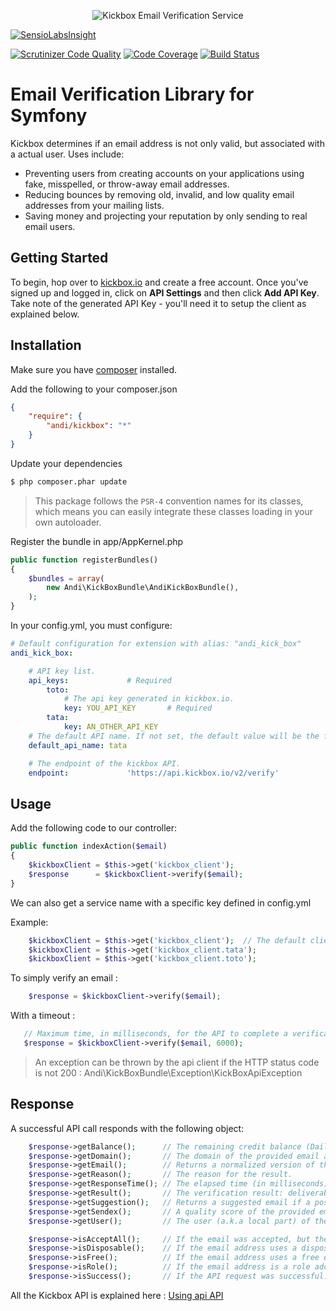 <p align="center">
  <img src="https://static.kickbox.io/kickbox_github.png" alt="Kickbox Email Verification Service">
  <br>
</p>

[![SensioLabsInsight](https://insight.sensiolabs.com/projects/404da883-9217-4c9f-8e5d-3f4c10c50255/big.png)](https://insight.sensiolabs.com/projects/404da883-9217-4c9f-8e5d-3f4c10c50255)

[![Scrutinizer Code Quality](https://scrutinizer-ci.com/g/AbdoulNdiaye/kickbox-bundle/badges/quality-score.png?b=master)](https://scrutinizer-ci.com/g/AbdoulNdiaye/kickbox-bundle/?branch=master)
[![Code Coverage](https://scrutinizer-ci.com/g/AbdoulNdiaye/kickbox-bundle/badges/coverage.png?b=master)](https://scrutinizer-ci.com/g/AbdoulNdiaye/kickbox-bundle/?branch=master)
[![Build Status](https://travis-ci.org/AbdoulNdiaye/kickbox-bundle.svg?branch=master)](https://travis-ci.org/AbdoulNdiaye/kickbox-bundle)

# Email Verification Library for Symfony

Kickbox determines if an email address is not only valid, but associated with a actual user. Uses include:

* Preventing users from creating accounts on your applications using fake, misspelled, or throw-away email addresses.
* Reducing bounces by removing old, invalid, and low quality email addresses from your mailing lists.
* Saving money and projecting your reputation by only sending to real email users.

## Getting Started

To begin, hop over to [kickbox.io](http://kickbox.io) and create a free account. Once you've signed up and logged in, click on **API Settings** and then click **Add API Key**. Take note of the generated API Key - you'll need it to setup the client as explained below.

## Installation

Make sure you have [composer](https://getcomposer.org) installed.

Add the following to your composer.json

```json
{
    "require": {
        "andi/kickbox": "*"
    }
}
```

Update your dependencies

```bash
$ php composer.phar update
```

> This package follows the `PSR-4` convention names for its classes, which means you can easily integrate these classes loading in your own autoloader.


Register the bundle in app/AppKernel.php

```php
public function registerBundles()
{
    $bundles = array(
        new Andi\KickBoxBundle\AndiKickBoxBundle(),
    );
}
```

In your config.yml, you must configure:

```yaml
# Default configuration for extension with alias: "andi_kick_box"
andi_kick_box:

    # API key list.
    api_keys:             # Required
        toto:
            # The api key generated in kickbox.io.
            key: YOU_API_KEY       # Required
        tata:
            key: AN_OTHER_API_KEY
    # The default API name. If not set, the default value will be the first api name. 
    default_api_name: tata

    # The endpoint of the kickbox API.
    endpoint:             'https://api.kickbox.io/v2/verify'
```

## Usage

Add the following code to our controller:

```php
public function indexAction($email)
{
    $kickboxClient = $this->get('kickbox_client');
    $response      = $kickboxClient->verify($email);
}
```

We can also get a service name with a specific key defined in config.yml

Example: 

```php
	$kickboxClient = $this->get('kickbox_client');  // The default client. In our example : tata
	$kickboxClient = $this->get('kickbox_client.tata');
    $kickboxClient = $this->get('kickbox_client.toto');
```

To simply verify an email :

```php
	$response = $kickboxClient->verify($email);
```

With a timeout :

```php
   // Maximum time, in milliseconds, for the API to complete a verification request. Default value : 6000
   $response = $kickboxClient->verify($email, 6000);
```


> An exception can be thrown by the api client if the HTTP status code is not 200 : Andi\KickBoxBundle\Exception\KickBoxApiException

## Response 

A successful API call responds with the following object:

```php
    $response->getBalance();      // The remaining credit balance (Daily + On Demand).
    $response->getDomain();       // The domain of the provided email address.
    $response->getEmail();        // Returns a normalized version of the provided email address.
    $response->getReason();       // The reason for the result.
    $response->getResponseTime(); // The elapsed time (in milliseconds) it took Kickbox to process the request.
    $response->getResult();       // The verification result: deliverable, undeliverable, risky, unknown
    $response->getSuggestion();   // Returns a suggested email if a possible spelling error was detected.
    $response->getSendex();       // A quality score of the provided email address ranging between 0 (no quality) and 1 (perfect quality).
    $response->getUser();         // The user (a.k.a local part) of the provided email address. (bob@example.com -> bob).

    $response->isAcceptAll();     // If the email was accepted, but the domain appears to accept all emails addressed to that domain.
    $response->isDisposable();    // If the email address uses a disposable domain like trashmail.com or mailinator.com.
    $response->isFree();          // If the email address uses a free email service like gmail.com or yahoo.com.
    $response->isRole();          // If the email address is a role address
    $response->isSuccess();       // If the API request was successful.
```


All the Kickbox API is explained here : [Using api API](http://docs.kickbox.io/v2.0/docs/using-the-apical)
